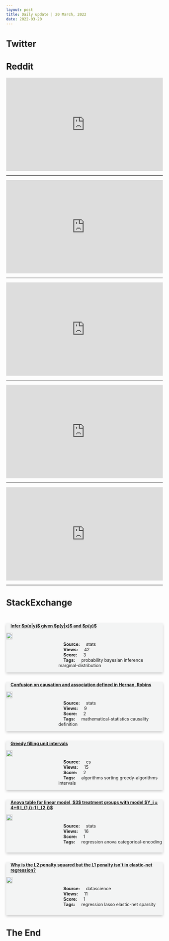 ```yaml
---
layout: post
title: Daily update | 20 March, 2022
date: 2022-03-20
---
```


<script async src="https://platform.twitter.com/widgets.js" charset="utf-8"></script>


<script src='https://storage.ko-fi.com/cdn/scripts/overlay-widget.js'></script>
<script>
  kofiWidgetOverlay.draw('themldojo', {
    'type': 'floating-chat',
    'floating-chat.donateButton.text': 'Support me',
    'floating-chat.donateButton.background-color': '#f45d22',
    'floating-chat.donateButton.text-color': '#fff'
  });
</script>

# Twitter 

<blockquote class="twitter-tweet"><a href="https://twitter.com/ThomasViehmann/status/1505250871550136329"></a></blockquote>

<blockquote class="twitter-tweet"><a href="https://twitter.com/WIRED/status/1505062283730423811"></a></blockquote>

<blockquote class="twitter-tweet"><a href="https://twitter.com/TDataScience/status/1505079375192068097"></a></blockquote>

<blockquote class="twitter-tweet"><a href="https://twitter.com/KirkDBorne/status/1505203234989871106"></a></blockquote>

<blockquote class="twitter-tweet"><a href="https://twitter.com/RT_com/status/1505250250331668480"></a></blockquote>

<blockquote class="twitter-tweet"><a href="https://twitter.com/karpathy/status/1505204494128271364"></a></blockquote>

<blockquote class="twitter-tweet"><a href="https://twitter.com/slashML/status/1505150976663171076"></a></blockquote>

<blockquote class="twitter-tweet"><a href="https://twitter.com/slashML/status/1505060362546200577"></a></blockquote>

<blockquote class="twitter-tweet"><a href="https://twitter.com/slashML/status/1505067913191038977"></a></blockquote>

<blockquote class="twitter-tweet"><a href="https://twitter.com/arXiv_Daily/status/1504988369792618503"></a></blockquote>

# Reddit 

<iframe id="reddit-embed" src="https://www.redditmedia.com/r/MachineLearning/comments/thsx8t/p_deepforspeed_a_self_driving_car_in_need_for?ref_source=embed&amp;ref=share&amp;embed=true" sandbox="allow-scripts allow-same-origin allow-popups" style="border: none;" height="300" width="100%" scrolling="yes"></iframe>
<hr style="width:100%;text-align:left;margin-left:0">
<iframe id="reddit-embed" src="https://www.redditmedia.com/r/datascience/comments/thktpz/true_life_im_a_data_scientist_and_im_absolutely?ref_source=embed&amp;ref=share&amp;embed=true" sandbox="allow-scripts allow-same-origin allow-popups" style="border: none;" height="300" width="100%" scrolling="yes"></iframe>
<hr style="width:100%;text-align:left;margin-left:0">
<iframe id="reddit-embed" src="https://www.redditmedia.com/r/MachineLearning/comments/thnwka/p_automatically_calibrate_rgbd_cameras_with?ref_source=embed&amp;ref=share&amp;embed=true" sandbox="allow-scripts allow-same-origin allow-popups" style="border: none;" height="300" width="100%" scrolling="yes"></iframe>
<hr style="width:100%;text-align:left;margin-left:0">
<iframe id="reddit-embed" src="https://www.redditmedia.com/r/dataengineering/comments/ti0d4x/how_do_people_transition_from_oldtech_positions?ref_source=embed&amp;ref=share&amp;embed=true" sandbox="allow-scripts allow-same-origin allow-popups" style="border: none;" height="300" width="100%" scrolling="yes"></iframe>
<hr style="width:100%;text-align:left;margin-left:0">
<iframe id="reddit-embed" src="https://www.redditmedia.com/r/dataengineering/comments/thphkg/short_course_to_learn_about_data_modeling?ref_source=embed&amp;ref=share&amp;embed=true" sandbox="allow-scripts allow-same-origin allow-popups" style="border: none;" height="300" width="100%" scrolling="yes"></iframe>
<hr style="width:100%;text-align:left;margin-left:0">

<style>
.card {
box-shadow: 0 4px 8px 0 rgba(0,0,0,0.2);
transition: 0.3s;
width: 100%;
background-color: #F3F4F4;
}
p{
    margin-left:  3em;
    padding-top: 1em;
}
.part2{
    display: grid;
    grid-template-columns: 1fr 3fr;
}
h4{
    margin: 1em;
}

.card:hover {
box-shadow: 0 8px 16px 0 rgba(0,0,0,0.2);
}
b {
padding: 2px 16px;
}
</style>
  
# StackExchange 


  <br>
  <div class="card">
  <h4><a href='https://stats.stackexchange.com/questions/568353/infer-pxy-given-pyx-and-py'>Infer $p(x|y)$ given $p(y|x)$ and $p(y)$</a></h4> 
  <div class="part2">
      <img src="https://cdn.sstatic.net/Sites/stats/Img/apple-touch-icon@2.png?v=344f57aa10cc" alt="Img missing!" style="width:40%">
      <p><b>Source:</b> stats<br><b>Views:</b> 42<br><b>Score:</b> 3<br><b>Tags:</b> <span class="badge badge-dark">probability</span> <span class="badge badge-dark">bayesian</span> <span class="badge badge-dark">inference</span> <span class="badge badge-dark">marginal-distribution</span></p> 
  </div>
  </div>
      
  <br>
  <div class="card">
  <h4><a href='https://stats.stackexchange.com/questions/568403/confusion-on-causation-and-association-defined-in-hernan-robins'>Confusion on causation and association defined in Hernan, Robins</a></h4> 
  <div class="part2">
      <img src="https://cdn.sstatic.net/Sites/stats/Img/apple-touch-icon@2.png?v=344f57aa10cc" alt="Img missing!" style="width:40%">
      <p><b>Source:</b> stats<br><b>Views:</b> 9<br><b>Score:</b> 2<br><b>Tags:</b> <span class="badge badge-dark">mathematical-statistics</span> <span class="badge badge-dark">causality</span> <span class="badge badge-dark">definition</span></p> 
  </div>
  </div>
      
  <br>
  <div class="card">
  <h4><a href='https://cs.stackexchange.com/questions/149996/greedy-filling-unit-intervals'>Greedy filling unit intervals</a></h4> 
  <div class="part2">
      <img src="https://cdn.sstatic.net/Sites/cs/Img/apple-touch-icon@2.png?v=324a3e0c2b03" alt="Img missing!" style="width:40%">
      <p><b>Source:</b> cs<br><b>Views:</b> 15<br><b>Score:</b> 2<br><b>Tags:</b> <span class="badge badge-dark">algorithms</span> <span class="badge badge-dark">sorting</span> <span class="badge badge-dark">greedy-algorithms</span> <span class="badge badge-dark">intervals</span></p> 
  </div>
  </div>
      
  <br>
  <div class="card">
  <h4><a href='https://stats.stackexchange.com/questions/568344/anova-table-for-linear-model-3-treatment-groups-with-model-y-i-46-i-1-i'>Anova table for linear model, $3$ treatment groups with model $Y_i = 4+6 I_{1,i}-1 I_{2,i}$</a></h4> 
  <div class="part2">
      <img src="https://cdn.sstatic.net/Sites/stats/Img/apple-touch-icon@2.png?v=344f57aa10cc" alt="Img missing!" style="width:40%">
      <p><b>Source:</b> stats<br><b>Views:</b> 16<br><b>Score:</b> 1<br><b>Tags:</b> <span class="badge badge-dark">regression</span> <span class="badge badge-dark">anova</span> <span class="badge badge-dark">categorical-encoding</span></p> 
  </div>
  </div>
      
  <br>
  <div class="card">
  <h4><a href='https://datascience.stackexchange.com/questions/109177/why-is-the-l2-penalty-squared-but-the-l1-penalty-isnt-in-elastic-net-regression'>Why is the L2 penalty squared but the L1 penalty isn&#39;t in elastic-net regression?</a></h4> 
  <div class="part2">
      <img src="https://cdn.sstatic.net/Sites/datascience/Img/apple-touch-icon@2.png?v=1c36463984b3" alt="Img missing!" style="width:40%">
      <p><b>Source:</b> datascience<br><b>Views:</b> 11<br><b>Score:</b> 1<br><b>Tags:</b> <span class="badge badge-dark">regression</span> <span class="badge badge-dark">lasso</span> <span class="badge badge-dark">elastic-net</span> <span class="badge badge-dark">sparsity</span></p> 
  </div>
  </div>
      
# The End